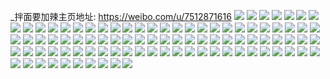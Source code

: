 _拌面要加辣主页地址: https://weibo.com/u/7512871616 
![](https://wx4.sinaimg.cn/mw2000/008crf6Egy1h5qc8m6mulj30u0140dmg.jpg) 
![](https://wx4.sinaimg.cn/mw2000/008crf6Egy1h5qc8my2c2j30u0140gs3.jpg) 
![](https://wx4.sinaimg.cn/mw2000/008crf6Egy1h5qc8pe0msj30u0140q99.jpg) 
![](https://wx4.sinaimg.cn/mw2000/008crf6Egy1h4fvrljgobj30sg455nmy.jpg) 
![](https://wx4.sinaimg.cn/mw2000/008crf6Egy1h4fvr7ammej30u014047s.jpg) 
![](https://wx4.sinaimg.cn/mw2000/008crf6Egy1h4fvr8hnmej30u0140dnv.jpg) 
![](https://wx4.sinaimg.cn/mw2000/008crf6Egy1h4fvrbm8anj30u0140wsq.jpg) 
![](https://wx4.sinaimg.cn/mw2000/008crf6Egy1h4fvrhlz2gj30u013zqf0.jpg) 
![](https://wx4.sinaimg.cn/mw2000/008crf6Egy1h4fvrclbuaj30u0140jwl.jpg) 
![](https://wx4.sinaimg.cn/mw2000/008crf6Egy1h4fvrdz857j30u015a129.jpg) 
![](https://wx4.sinaimg.cn/mw2000/008crf6Egy1h4fvrevffkj30u0140gq1.jpg) 
![](https://wx4.sinaimg.cn/mw2000/008crf6Egy1h4fvrj4t97j30sg252dq0.jpg) 
![](https://wx4.sinaimg.cn/mw2000/008crf6Egy1h4fvr5uswaj30u0140tjh.jpg) 
![](https://wx4.sinaimg.cn/mw2000/008crf6Egy1h4fvr9pu2zj30u0140tf4.jpg) 
![](https://wx4.sinaimg.cn/mw2000/008crf6Egy1h3aiuyg8lmj30u01407af.jpg) 
![](https://wx4.sinaimg.cn/mw2000/008crf6Egy1h3aiuz8iqij30u0140td6.jpg) 
![](https://wx4.sinaimg.cn/mw2000/008crf6Egy1h3aiv12xs2j30u0140gw9.jpg) 
![](https://wx4.sinaimg.cn/mw2000/008crf6Egy1h3aiv1sfbbj30u0140ade.jpg) 
![](https://wx4.sinaimg.cn/mw2000/008crf6Egy1h3aiv2nin5j30u0140adu.jpg) 
![](https://wx4.sinaimg.cn/mw2000/008crf6Egy1h3aiv45v3jj30u01407d1.jpg) 
![](https://wx4.sinaimg.cn/mw2000/008crf6Egy1h22k6avgzvj32c0340npd.jpg) 
![](https://wx4.sinaimg.cn/mw2000/008crf6Egy1h22k6c66zmj32c03407wi.jpg) 
![](https://wx4.sinaimg.cn/mw2000/008crf6Egy1h22k6j1evhj32c0340b2a.jpg) 
![](https://wx4.sinaimg.cn/mw2000/008crf6Egy1h22k69u764j31v62hkx6p.jpg) 
![](https://wx4.sinaimg.cn/mw2000/008crf6Egy1h22k6dbcwdj32c03404qp.jpg) 
![](https://wx4.sinaimg.cn/mw2000/008crf6Egy1h22k6ekawnj32c0340kjm.jpg) 
![](https://wx4.sinaimg.cn/mw2000/008crf6Egy1h1yhiwlt32j30u0140112.jpg) 
![](https://wx4.sinaimg.cn/mw2000/008crf6Egy1h1yhitpkrsj30u0140k0p.jpg) 
![](https://wx4.sinaimg.cn/mw2000/008crf6Egy1h1nbn9e8ccj32c0342qv7.jpg) 
![](https://wx4.sinaimg.cn/mw2000/008crf6Egy1h03kvesiujj31sg2dsx6p.jpg) 
![](https://wx4.sinaimg.cn/mw2000/008crf6Egy1h03kvch3bvj31sg2ds1ky.jpg) 
![](https://wx4.sinaimg.cn/mw2000/008crf6Egy1h03kvhxbdfj31sg2ds1kz.jpg) 
![](https://wx4.sinaimg.cn/mw2000/008crf6Egy1h03mf5yz09j31sg2dsx6p.jpg) 
![](https://wx4.sinaimg.cn/mw2000/008crf6Egy1gz45w12yaaj30mq0mqjtz.jpg) 
![](https://wx4.sinaimg.cn/mw2000/008crf6Ely1gv1z4cc6rdj60u013ydn102.jpg) 
![](https://wx4.sinaimg.cn/mw2000/008crf6Egy1gu9jkh1tq2j60u01904bj02.jpg) 
![](https://wx4.sinaimg.cn/mw2000/008crf6Egy1gu9jkgh1p5j60u01907gf02.jpg) 
![](https://wx4.sinaimg.cn/mw2000/008crf6Egy1gu9jkhsmaej60u0140n9202.jpg) 
![](https://wx4.sinaimg.cn/mw2000/008crf6Egy1gu9jkin6ilj60u014012l02.jpg) 
![](https://wx4.sinaimg.cn/mw2000/008crf6Egy1gu9jkj6k1tj60u0140k1a02.jpg) 
![](https://wx4.sinaimg.cn/mw2000/008crf6Egy1gu9jkjrfqjj60u0140gtu02.jpg) 
![](https://wx4.sinaimg.cn/mw2000/008crf6Ely1gt8l87jaiuj31400u0wl9.jpg) 
![](https://wx4.sinaimg.cn/mw2000/008crf6Ely1gt8l86yub2j30u0140q7v.jpg) 
![](https://wx4.sinaimg.cn/mw2000/008crf6Ely1gt8l87xu8oj31400u0tek.jpg) 
![](https://wx4.sinaimg.cn/mw2000/008crf6Ely1gt8l88har6j31400u07bw.jpg) 
![](https://wx4.sinaimg.cn/mw2000/008crf6Ely1gt8l89d70dj31400u0goe.jpg) 
![](https://wx4.sinaimg.cn/mw2000/008crf6Ely1gt8l89pdp7j31400u0whg.jpg) 
![](https://wx4.sinaimg.cn/mw2000/008crf6Ely1gt8l8admzmj31400u0451.jpg) 
![](https://wx4.sinaimg.cn/mw2000/008crf6Ely1gt8l8awqs5j31400u00w4.jpg) 
![](https://wx4.sinaimg.cn/mw2000/008crf6Ely1gt8l8bcwplj31400u00vp.jpg) 
![](https://wx4.sinaimg.cn/mw2000/008crf6Ely1gsb52q22e9j31900u00xk.jpg) 
![](https://wx4.sinaimg.cn/mw2000/008crf6Ely1gsb52p6spbj31900u0afz.jpg) 
![](https://wx4.sinaimg.cn/mw2000/008crf6Ely1gsb52riehpj61900u0dly02.jpg) 
![](https://wx4.sinaimg.cn/mw2000/008crf6Ely1gsb52qotzkj31900u0aeu.jpg) 
![](https://wx4.sinaimg.cn/mw2000/008crf6Ely1gsb52o1zgvj31900u044f.jpg) 
![](https://wx4.sinaimg.cn/mw2000/008crf6Ely1gsb52s5kl5j31900u07a9.jpg) 
![](https://wx4.sinaimg.cn/mw2000/008crf6Ely1gs9qqthvevj31400u07k7.jpg) 
![](https://wx4.sinaimg.cn/mw2000/008crf6Ely1gs9qqu66v9j31400u0k6o.jpg) 
![](https://wx4.sinaimg.cn/mw2000/008crf6Ely1gs9qqumnikj31400u0k20.jpg) 
![](https://wx4.sinaimg.cn/mw2000/008crf6Ely1grzl0eow3zj30u00u0qc9.jpg) 
![](https://wx4.sinaimg.cn/mw2000/008crf6Ely1grzl0f174cj31400u0ao3.jpg) 
![](https://wx4.sinaimg.cn/mw2000/008crf6Ely1grzl0fdu6cj30u00u0tit.jpg) 
![](https://wx4.sinaimg.cn/mw2000/008crf6Ely1grzl0eavflj30u00u07jp.jpg) 
![](https://wx4.sinaimg.cn/mw2000/008crf6Ely1grzl0dm95xj30u00u0dt9.jpg) 
![](https://wx4.sinaimg.cn/mw2000/008crf6Ely1grzl0fua8ej30u01417l8.jpg) 
![](https://wx4.sinaimg.cn/mw2000/008crf6Ely1grz97uvwe6j30p70xw4qp.jpg) 
![](https://wx4.sinaimg.cn/mw2000/008crf6Ely1grx1kg1lwyj31900u0ti6.jpg) 
![](https://wx4.sinaimg.cn/mw2000/008crf6Ely1grx1ke9fnuj30u00u0q5y.jpg) 
![](https://wx4.sinaimg.cn/mw2000/008crf6Ely1grx1kehvtrj30u010d7ai.jpg) 
![](https://wx4.sinaimg.cn/mw2000/008crf6Ely1grx1kdsjelj31aq0u0n75.jpg) 
![](https://wx4.sinaimg.cn/mw2000/008crf6Ely1grx1kfm0aaj31900u0wne.jpg) 
![](https://wx4.sinaimg.cn/mw2000/008crf6Ely1grx1ke0iqpj30u00u0jyq.jpg) 
![](https://wx4.sinaimg.cn/mw2000/008crf6Ely1grx1kf8ktoj31900u078s.jpg) 
![](https://wx4.sinaimg.cn/mw2000/008crf6Ely1grx1kewph5j31900u0dk9.jpg) 
![](https://wx4.sinaimg.cn/mw2000/008crf6Ely1grx1kw5b9ij31900u00xm.jpg) 
![](https://wx4.sinaimg.cn/mw2000/008crf6Ely1grq4c97p34j31sz0u0x6u.jpg) 
![](https://wx4.sinaimg.cn/mw2000/008crf6Ely1grq4cdkwqoj31sz0u04qw.jpg) 
![](https://wx4.sinaimg.cn/mw2000/008crf6Ely1grq4cgpp9xj31sz0u0u14.jpg) 
![](https://wx4.sinaimg.cn/mw2000/008crf6Ely1grq4c5sj6pj31sz0u0npj.jpg) 
![](https://wx4.sinaimg.cn/mw2000/008crf6Ely1grpm87eql1j61400u00y202.jpg) 
![](https://wx4.sinaimg.cn/mw2000/008crf6Ely1grpm87ydhdj31400u0q7a.jpg) 
![](https://wx4.sinaimg.cn/mw2000/008crf6Ely1grpm86qrfuj30u00u0n08.jpg) 
![](https://wx4.sinaimg.cn/mw2000/008crf6Ely1grpm8608lnj30u013yjyj.jpg) 
![](https://wx4.sinaimg.cn/mw2000/008crf6Ely1gqmtzbntehj31400u0djq.jpg) 
![](https://wx4.sinaimg.cn/mw2000/008crf6Ely1gqmtzc7exjj31400u078o.jpg) 
![](https://wx4.sinaimg.cn/mw2000/008crf6Ely1gqdd7nvt6dj30u00u0dr7.jpg) 
![](https://wx4.sinaimg.cn/mw2000/008crf6Ely1gpidx8cbspj31400u0dui.jpg) 
![](https://wx4.sinaimg.cn/mw2000/008crf6Ely1gpcls8dee8j30u0140n55.jpg) 
![](https://wx4.sinaimg.cn/mw2000/008crf6Ely1gpcls8zklxj30u0140dnt.jpg) 
![](https://wx4.sinaimg.cn/mw2000/008crf6Ely1gpcls9ihmvj30u0140jz6.jpg) 
![](https://wx4.sinaimg.cn/mw2000/008crf6Ely1gpclsa9xqgj30u0140gwo.jpg) 
![](https://wx4.sinaimg.cn/mw2000/008crf6Ely1gp3j4yt1jwj30u0140n39.jpg) 
